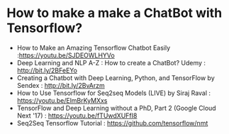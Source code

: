 # How to make a make a ChatBot with Tensorflow? 
* How to Make an Amazing Tensorflow Chatbot Easily :https://youtu.be/SJDEOWLHYVo
* Deep Learning and NLP A-Z : How to create a ChatBot? Udemy : http://bit.ly/2BFeEYo
* Creating a Chatbot with Deep Learning, Python, and TensorFlow by Sendex : http://bit.ly/2BvArzm
* How to Use Tensorflow for Seq2seq Models (LIVE) by Siraj Raval : https://youtu.be/ElmBrKyMXxs
* TensorFlow and Deep Learning without a PhD, Part 2 (Google Cloud Next '17) : https://youtu.be/fTUwdXUFfI8
* Seq2Seq Tensorflow Tutorial : https://github.com/tensorflow/nmt


